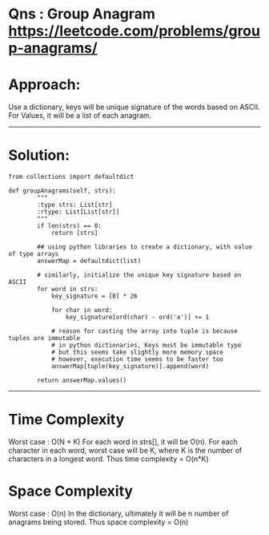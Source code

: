 # Qns : Group Anagram https://leetcode.com/problems/group-anagrams/

# Approach:
Use a dictionary, keys will be unique signature of the words based on ASCII. For Values, it will be a list of each anagram. 

---

# Solution:
```
from collections import defaultdict

def groupAnagrams(self, strs):
        """
        :type strs: List[str]
        :rtype: List[List[str]]
        """
        if len(strs) == 0:
            return [strs]
            
        ## using python libraries to create a dictionary, with value of type arrays
        answerMap = defaultdict(list)

        # similarly, initialize the unique key signature based on ASCII
        for word in strs:
            key_signature = [0] * 26
            
            for char in word:
                key_signature[ord(char) - ord('a')] += 1
            
            # reason for casting the array into tuple is because tuples are immutable
            # in python dictionaries, Keys must be immutable type
            # but this seems take slightly more memory space
            # however, execution time seems to be faster too
            answerMap[tuple(key_signature)].append(word)
        
        return answerMap.values()
```
---

# Time Complexity
Worst case : O(N * K)
For each word in strs[], it will be O(n).
For each character in each word, worst case will be K, where K is the number of characters in a longest word.
Thus time complexity = O(n*K) 

# Space Complexity
Worst case : O(n)
In the dictionary, ultimately it will be n number of anagrams being stored. 
Thus space complexity = O(n)